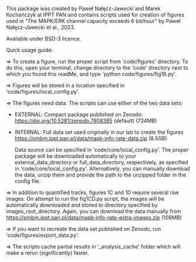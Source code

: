 This package was created by Paweł Nałęcz-Jawecki and Marek Kochańczyk 
at IPPT PAN and contains scripts used for creation of figures 
used in "The MAPK/ERK channel capacity exceeds 6 bit/hour" 
by Paweł Nałęcz-Jawecki et al., 2023.

Available under BSD-3 licence.

Quick usage guide:

=> To create a figure, run the proper script from 'code/figures' directory.
To do this, open your terminal, change directory to the 'code' directory 
next to which you found this readMe, and type 'python code/figures/fig1B.py'.
	
=> Figures will be stored in a location specified in 
'code/figures/local_config.py'.

=> The figures need data. The scripts can use either of the two data sets:
* EXTERNAL: Compact package published on Zenodo: https://doi.org/10.5281/zenodo.7808385 (default) (724MB)
* INTERNAL: Full data set used originally in our lab to create the figures https://pmbm.ippt.pan.pl/data/mapk-info-rate-data.zip (8.5GB)
    
   Data source can be specified in 'code/core/local_config.py'. 
The proper package will be downloaded automatically to your 
external_data_directory or full_data_directory, respectively, 
as specified in 'code/core/local_config.py'. 
Alternatively, you can manually download the data, unzip them 
and provide the path to the unzipped folder in the config file.

=> In addition to quantified tracks, figures 1C and 1D require 
several raw images. On attempt to run the fig1CD.py script, 
the images will be automatically downloaded and stored to directory specified by images_root_directory. 
Again, you can download the data manually from 
https://pmbm.ippt.pan.pl/data/mapk-info-rate-extra-images.zip (108MB)

=> If you want to recreate the data set published on Zenodo, run 'code/figures/export_data.py'.

=> The scripts cache partial results in '_analysis_cache' folder 
which will make a rerun (significantly) faster.

